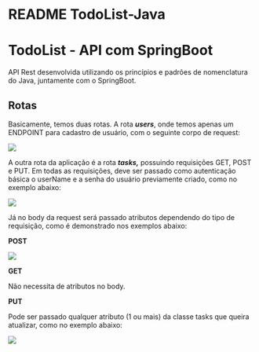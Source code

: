 # README TodoList-Java

# TodoList - API com SpringBoot

  

API Rest desenvolvida utilizando os princípios e padrões de nomenclatura do Java, juntamente com o SpringBoot.

  

  

## Rotas

  

Basicamente, temos duas rotas. A rota **_users_**, onde temos apenas um ENDPOINT para cadastro de usuário, com o seguinte corpo de request:

  

![](https://t9011727272.p.clickup-attachments.com/t9011727272/96c523a0-422b-45e7-9cb2-4e1d38b250c1/image.png)

  

A outra rota da aplicação é a rota **_tasks,_** possuindo requisições GET, POST e PUT. Em todas as requisições, deve ser passado como autenticação básica o userName e a senha do usuário previamente criado, como no exemplo abaixo:

  

![](https://t9011727272.p.clickup-attachments.com/t9011727272/0019e375-401a-46d5-8f44-c65946618c0b/image.png)

  

Já no body da request será passado atributos dependendo do tipo de requisição, como é demonstrado nos exemplos abaixo:

  

**POST**

![](https://t9011727272.p.clickup-attachments.com/t9011727272/1c5e985b-92f9-430a-b71d-f06e4d81a66f/image.png)

  

**GET**

  

Não necessita de atributos no body.

  

**PUT**

  

Pode ser passado qualquer atributo (1 ou mais) da classe tasks que queira atualizar, como no exemplo abaixo:

![](https://t9011727272.p.clickup-attachments.com/t9011727272/f580ce72-02fe-4c49-9ed2-be5c3053b8c3/image.png)
